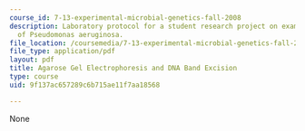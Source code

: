```yaml
---
course_id: 7-13-experimental-microbial-genetics-fall-2008
description: Laboratory protocol for a student research project on examining the biology
  of Pseudomonas aeruginosa.
file_location: /coursemedia/7-13-experimental-microbial-genetics-fall-2008/9f137ac657289c6b715ae11f7aa18568_MIT7_13f08_lab02_Protocol_Agarose.pdf
file_type: application/pdf
layout: pdf
title: Agarose Gel Electrophoresis and DNA Band Excision
type: course
uid: 9f137ac657289c6b715ae11f7aa18568

---
```

None